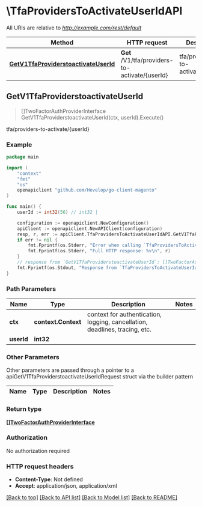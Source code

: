 # \TfaProvidersToActivateUserIdAPI

All URIs are relative to *http://example.com/rest/default*

Method | HTTP request | Description
------------- | ------------- | -------------
[**GetV1TfaProviderstoactivateUserId**](TfaProvidersToActivateUserIdAPI.md#GetV1TfaProviderstoactivateUserId) | **Get** /V1/tfa/providers-to-activate/{userId} | tfa/providers-to-activate/{userId}



## GetV1TfaProviderstoactivateUserId

> []TwoFactorAuthProviderInterface GetV1TfaProviderstoactivateUserId(ctx, userId).Execute()

tfa/providers-to-activate/{userId}



### Example

```go
package main

import (
	"context"
	"fmt"
	"os"
	openapiclient "github.com/Hevelop/go-client-magento"
)

func main() {
	userId := int32(56) // int32 | 

	configuration := openapiclient.NewConfiguration()
	apiClient := openapiclient.NewAPIClient(configuration)
	resp, r, err := apiClient.TfaProvidersToActivateUserIdAPI.GetV1TfaProviderstoactivateUserId(context.Background(), userId).Execute()
	if err != nil {
		fmt.Fprintf(os.Stderr, "Error when calling `TfaProvidersToActivateUserIdAPI.GetV1TfaProviderstoactivateUserId``: %v\n", err)
		fmt.Fprintf(os.Stderr, "Full HTTP response: %v\n", r)
	}
	// response from `GetV1TfaProviderstoactivateUserId`: []TwoFactorAuthProviderInterface
	fmt.Fprintf(os.Stdout, "Response from `TfaProvidersToActivateUserIdAPI.GetV1TfaProviderstoactivateUserId`: %v\n", resp)
}
```

### Path Parameters


Name | Type | Description  | Notes
------------- | ------------- | ------------- | -------------
**ctx** | **context.Context** | context for authentication, logging, cancellation, deadlines, tracing, etc.
**userId** | **int32** |  | 

### Other Parameters

Other parameters are passed through a pointer to a apiGetV1TfaProviderstoactivateUserIdRequest struct via the builder pattern


Name | Type | Description  | Notes
------------- | ------------- | ------------- | -------------


### Return type

[**[]TwoFactorAuthProviderInterface**](TwoFactorAuthProviderInterface.md)

### Authorization

No authorization required

### HTTP request headers

- **Content-Type**: Not defined
- **Accept**: application/json, application/xml

[[Back to top]](#) [[Back to API list]](../README.md#documentation-for-api-endpoints)
[[Back to Model list]](../README.md#documentation-for-models)
[[Back to README]](../README.md)

